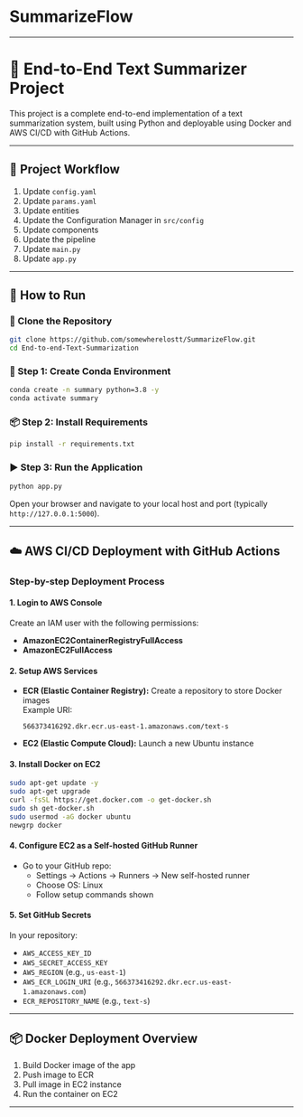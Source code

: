 # SummarizeFlow
---

# 📝 End-to-End Text Summarizer Project

This project is a complete end-to-end implementation of a text summarization system, built using Python and deployable using Docker and AWS CI/CD with GitHub Actions.

---

## 📌 Project Workflow

1. Update `config.yaml`
2. Update `params.yaml`
3. Update entities
4. Update the Configuration Manager in `src/config`
5. Update components
6. Update the pipeline
7. Update `main.py`
8. Update `app.py`

---

## 🚀 How to Run

### 🧱 Clone the Repository

```bash
git clone https://github.com/somewherelostt/SummarizeFlow.git
cd End-to-end-Text-Summarization
```

### 🐍 Step 1: Create Conda Environment

```bash
conda create -n summary python=3.8 -y
conda activate summary
```

### 📦 Step 2: Install Requirements

```bash
pip install -r requirements.txt
```

### ▶️ Step 3: Run the Application

```bash
python app.py
```

Open your browser and navigate to your local host and port (typically `http://127.0.0.1:5000`).

---

## ☁️ AWS CI/CD Deployment with GitHub Actions

### Step-by-step Deployment Process

#### 1. Login to AWS Console

Create an IAM user with the following permissions:

- **AmazonEC2ContainerRegistryFullAccess**
- **AmazonEC2FullAccess**

#### 2. Setup AWS Services

- **ECR (Elastic Container Registry):** Create a repository to store Docker images  
  Example URI:  

  ```
  566373416292.dkr.ecr.us-east-1.amazonaws.com/text-s
  ```

- **EC2 (Elastic Compute Cloud):** Launch a new Ubuntu instance

#### 3. Install Docker on EC2

```bash
sudo apt-get update -y
sudo apt-get upgrade
curl -fsSL https://get.docker.com -o get-docker.sh
sudo sh get-docker.sh
sudo usermod -aG docker ubuntu
newgrp docker
```

#### 4. Configure EC2 as a Self-hosted GitHub Runner

- Go to your GitHub repo:
  - Settings → Actions → Runners → New self-hosted runner
  - Choose OS: Linux
  - Follow setup commands shown

#### 5. Set GitHub Secrets

In your repository:

- `AWS_ACCESS_KEY_ID`
- `AWS_SECRET_ACCESS_KEY`
- `AWS_REGION` (e.g., `us-east-1`)
- `AWS_ECR_LOGIN_URI` (e.g., `566373416292.dkr.ecr.us-east-1.amazonaws.com`)
- `ECR_REPOSITORY_NAME` (e.g., `text-s`)

---

## 📦 Docker Deployment Overview

1. Build Docker image of the app
2. Push image to ECR
3. Pull image in EC2 instance
4. Run the container on EC2

---
